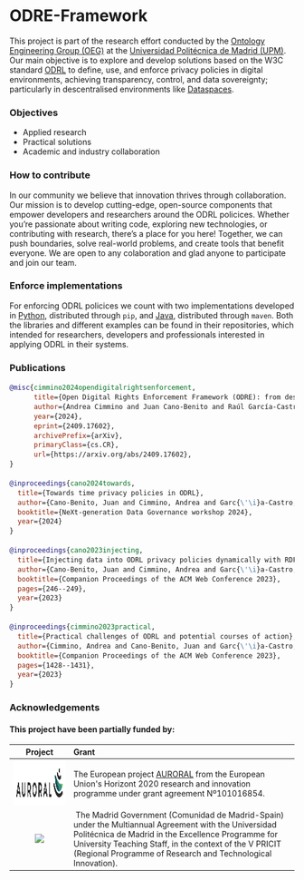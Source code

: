 
# ODRE-Framework

This project is part of the research effort conducted by the [Ontology Engineering Group (OEG)](https://oeg.fi.upm.es/) at the [Universidad Politécnica de Madrid (UPM)](https://www.upm.es/). Our main objective is to explore and develop solutions based on the W3C standard [ODRL](https://www.w3.org/TR/odrl-model/) to define, use, and enforce privacy policies in digital environments, achieving transparency, control, and data sovereignty; particularly in descentralised environments like [Dataspaces](https://internationaldataspaces.org/).

### Objectives

 - Applied research
 - Practical solutions
 - Academic and industry collaboration

### How to contribute

In our community we believe that innovation thrives through collaboration. Our mission is to develop cutting-edge, open-source components that empower developers and researchers around the ODRL policices. Whether you’re passionate about writing code, exploring new technologies, or contributing with research, there’s a place for you here! Together, we can push boundaries, solve real-world problems, and create tools that benefit everyone. We are open to any colaboration and glad anyone to participate and join our team.

### Enforce implementations

For enforcing ODRL policices we count with two implementations developed in [Python](https://github.com/ODRE-Framework/odre-python), distributed through `pip`, and [Java](https://github.com/ODRE-Framework/odre-java), distributed through `maven`. Both the libraries and different examples can be found in their repositories,  which intended for researchers, developers and professionals interested in applying ODRL in their systems.

### Publications

```bibtex
@misc{cimmino2024opendigitalrightsenforcement,
      title={Open Digital Rights Enforcement Framework (ODRE): from descriptive to enforceable policies}, 
      author={Andrea Cimmino and Juan Cano-Benito and Raúl García-Castro},
      year={2024},
      eprint={2409.17602},
      archivePrefix={arXiv},
      primaryClass={cs.CR},
      url={https://arxiv.org/abs/2409.17602}, 
}

@inproceedings{cano2024towards,
  title={Towards time privacy policies in ODRL},
  author={Cano-Benito, Juan and Cimmino, Andrea and Garc{\'\i}a-Castro, Ra{\'u}l},
  booktitle={NeXt-generation Data Governance workshop 2024},
  year={2024}
}

@inproceedings{cano2023injecting,
  title={Injecting data into ODRL privacy policies dynamically with RDF mappings},
  author={Cano-Benito, Juan and Cimmino, Andrea and Garc{\'\i}a-Castro, Ra{\'u}l},
  booktitle={Companion Proceedings of the ACM Web Conference 2023},
  pages={246--249},
  year={2023}
}

@inproceedings{cimmino2023practical,
  title={Practical challenges of ODRL and potential courses of action},
  author={Cimmino, Andrea and Cano-Benito, Juan and Garc{\'\i}a-Castro, Ra{\'u}l},
  booktitle={Companion Proceedings of the ACM Web Conference 2023},
  pages={1428--1431},
  year={2023}
}
```

### Acknowledgements

#### This project have been partially funded by:

 | Project       | Grant |
 |   :---:      |      :---      |
 | <img src="https://raw.githubusercontent.com/ODRE-Framework/ODRE-Framework/refs/heads/main/img/auroral.png" height="80"/>   | The European project [AURORAL](https://www.auroral.eu/) from the European Union's Horizont 2020 research and innovation programme under grant agreement Nº101016854. |
 | <img src="https://github.com/user-attachments/assets/152dc6f1-e418-41bc-9c50-88cc88b33525" height="80"/>| The Madrid Government (Comunidad de Madrid-Spain) under the Multiannual Agreement with the Universidad Politécnica de Madrid in the Excellence Programme for University Teaching Staff, in the context of the V PRICIT (Regional Programme of Research and Technological Innovation). |
